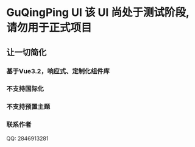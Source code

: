 

# GuQingPing UI 该 UI 尚处于测试阶段,请勿用于正式项目
## 让一切简化
### 基于Vue3.2，响应式、定制化组件库
### 不支持国际化
### 不支持预置主题

### 联系作者
QQ: 2846913281